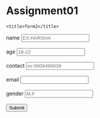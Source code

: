 # Assignment01



<!DOCTYPE html>
<html lang="en">
<head>
   
    <title>form2</title>
</head>
<body>
    <form action="message.html">
        <label for="name">name</label>
        <input type="text" required placeholder="EX:HARSHA" id="name" name="name">
        <br><br>
        <label for="age">age</label>
        <input type="number"placeholder="18-22" id="age" age="age">
        <br><br>
        <label for="contact">contact</label>
        <input type="text" required placeholder="ex:9008490039" id="contact" name="contact">
        <br><br>
        <label for="email">email</label>
        <input type="email"  id="email" email="email">
        <br><br>
        <label for="gender">gender</label>
        <input type="text"placeholder="M,F" id="gender" age="gender">
        <br><br>
        <input type="submit">
    </form>
    
</body>
</html>
